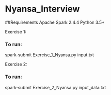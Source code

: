 # Nyansa_Interview

##Requirements
Apache Spark 2.4.4
Python 3.5+

Exercise 1:
### To run:
spark-submit Exercise_1_Nyansa.py input.txt

Exercise 2:
### To run: 
spark-submit Exercise_2_Nyansa.py input_data.txt
